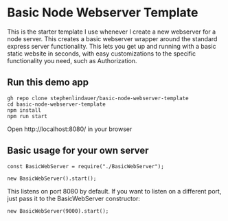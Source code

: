 # Basic Node Webserver Template

This is the starter template I use whenever I create a new webserver for a node server. This creates a basic webserver wrapper around the standard express server functionality. This lets you get up and running with a basic static website in seconds, with easy customizations to the specific functionality you need, such as Authorization.

## Run this demo app
```
gh repo clone stephenlindauer/basic-node-webserver-template
cd basic-node-webserver-template
npm install
npm run start
```
Open http://localhost:8080/ in your browser

## Basic usage for your own server

```
const BasicWebServer = require("./BasicWebServer");

new BasicWebServer().start();
```

This listens on port 8080 by default. If you want to listen on a different port, just pass it to the BasicWebServer constructor:
```
new BasicWebServer(9000).start();
```
